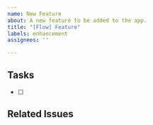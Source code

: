 ```yaml
---
name: New Feature
about: A new feature to be added to the app.
title: "[Flow] Feature"
labels: enhancement
assignees: ''

---
```


<!--- Provide a short description of what the new feature is -->

## Tasks
<!--- What are the steps / distinct pieces required to implement this feature -->
- [ ] 

## Related Issues
<!--- If applicable, link to related features / bugs -->
